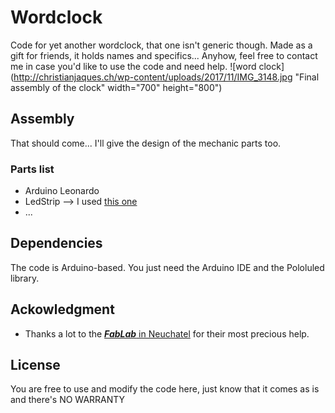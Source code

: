 # Wordclock
Code for yet another wordclock, that one isn't generic though.
Made as a gift for friends, it holds names and specifics... Anyhow, feel free to contact me in case you'd like to use the code and need help.
![word clock](http://christianjaques.ch/wp-content/uploads/2017/11/IMG_3148.jpg "Final assembly of the clock" width="700" height="800")

## Assembly
That should come... I'll give the design of the mechanic parts too.
### Parts list
* Arduino Leonardo
* LedStrip --> I used [this one](https://www.aliexpress.com/snapshot/0.html?spm=a2g0s.9042647.6.2.WLVHRD&orderId=81806470273053&productId=1592593512)
* ...

## Dependencies
The code is Arduino-based. 
You just need the Arduino IDE and the Pololuled library.


## Ackowledgment

* Thanks a lot to the [***FabLab*** in Neuchatel](http://fablab-neuch.ch/) for their most precious help.

## License

You are free to use and modify the code here, just know that it comes as is and there's NO WARRANTY
